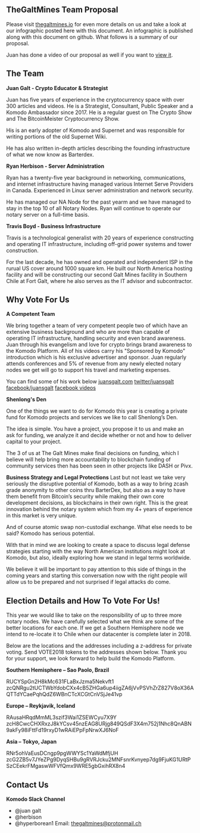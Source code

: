 ## TheGaltMines Team Proposal

Please visit [thegaltmines.io](thegaltmines.io) for even more details on us and take a look at our infographic posted here with this document. An infographic is published along with this document on github. What follows is a summary of our proposal.

Juan has done a video of our proposal as well if you want to [view it](https://www.youtube.com/watch?v=fJPG722eaeQ).

## The Team

**Juan Galt - Crypto Educator & Strategist**

Juan has five years of experience in the cryptocurrency space with over 300 articles and videos. He is a Strategist, Consultant, Public Speaker and a Komodo Ambassador since 2017. He is a regular guest on The Crypto Show and The BitcoinMeister Cryptocurrency Show.

His is an early adopter of Komodo and Supernet and was responsible for writing portions of the old Supernet Wiki.

He has also written in-depth articles describing the founding infrastructure of what we now know as Barterdex.

**Ryan Herbison - Server Administration**

Ryan has a twenty-five year background in networking, communications, and internet infrastructure having managed various Internet Serve Providers in Canada. Experienced in Linux server administration and network security.

He has managed our NA Node for the past yearm and we have managed to stay in the top 10 of all Notary Nodes. Ryan will continue to operate our notary server on a full-time basis.

**Travis Boyd - Business Infrastructure**

Travis is a technological generalist with 20 years of experience constructing and operating IT infrastructure, including off-grid power systems and tower construction.

For the last decade, he has owned and operated and independent ISP in the rurual US cover around 1000 square km.  He built our North America hosting facility and will be constructing our second Galt Mines facility in Southern Chile at Fort Galt, where he also serves as the IT advisor and subcontractor.

## Why Vote For Us

**A Competent Team**

We bring together a team of very competent people two of which have an extensive business background and who are more than capable of operating IT infrastructure, handling security and even brand awareness.  Juan through his evangelism and love for crypto brings brand awareness to the Komodo Platform. All of his videos carry his "Sponsored by Komodo" introduction which is his exclusive advertiser and sponsor. Juan regularly attends conferences and 5% of revenue from any newly elected notary nodes we get will go to support his travel and marketing expenses.

You can find some of his work below
[juansgalt.com](juansgalt.com/youtube) 
[twitter/juansgalt](twitter.com/juansgalt) 
[facebook/juansgalt](facebook.com/juansgalt)
[facebook videos](www.facebook.com/juansgalt/videos/1922442438066652/)

**Shenlong's Den**

One of the things we want to do for Komodo this year is creating a private fund for Komodo projects and services we like to call Shenlong’s Den.

The idea is simple. You have a project, you propose it to us and make an ask for funding, we analyze it and decide whether or not and how to deliver capital to your project.

The 3 of us at The Galt Mines make final decisions on funding, which I believe will help bring more accountability to blockchain funding of community services then has been seen in other projects like DASH or Pivx.

**Business Strategy and Legal Protections**
Last but not least we take very seriously the disruptive potential of Komodo, both as a way to bring zcash grade anonymity to other coins thru BarterDex, but also as a way to have them benefit from Bitcoin’s security while making their own core development decisions, as blockchains in their own right. This is the great innovation behind the notary system which from my 4+ years of experience in this market is very unique.

And of course atomic swap non-custodial exchange. What else needs to be said? Komodo has serious potential.

With that in mind we are looking to create a space to discuss legal defense strategies starting with the way North American institutions might look at Komodo, but also, ideally exploring how we stand in legal terms worldwide.

We believe it will be important to pay attention to this side of things in the coming years and starting this conversation now with the right people will allow us to be prepared and not surprised if legal attacks do come.

## Election Details and How To Vote For Us!

This year we would like to take on the responsibility of up to three more notary nodes. We have carefully selected what we think are some of the better locations for each one.  If we get a Southern Hemisphere node we intend to re-locate it to Chile when our datacenter is complete later in 2018.

Below are the locations and the addresses including a z-address for private voting. Send VOTE2018 tokens to the addresses shown below. Thank you for your support, we look forward to help build the Komodo Platform.

**Southern Hemisphere – Sao Paolo, Brazil**

RUCYSpGn2H8kMc631FLaBxJzma5Nekvft1
zcQNRgu2tUCTWbYdobCXx4cB5ZHGa6up4iigZA6jVvPSVhZrZ827V8oX36AQTTdYCaePqhQdZ6WBnCTcXCGtCnVSjJe41vp

**Europe – Reykjavik, Iceland**

RAusaHRqdMmML3szif3Wai1ZSEWCyu7X9Y
zcH8CwcCHXRxzJ8kYCsv45nzEAG8URjg849QSdF3X4m752j1Nhc8QnABN9akFy98iFttFd19rxyD1wRAiEPpFpNrwXJ6NoF

**Asia – Tokyo, Japan**

RNr5ohVaEusDCngp9pgWWYSc1YaWdMfjUH
zcG2ZB5v7JYeZPg9DyqSHBu9gRVRJcku2MNFsnrKvnyep7dg9FjuKG1URtPSzCEekrFMgaswWFVfQmx9WRE5gbGxihRX8n4

## Contact Us
**Komodo Slack Channel**

- @juan galt 
- @herbison
- @hyperborean1
Email: thegaltmines@protonmail.ch
